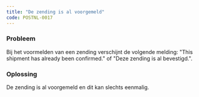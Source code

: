 ```yaml
---
title: "De zending is al voorgemeld"
code: POSTNL-0017
---
```

### Probleem

Bij het voormelden van een zending verschijnt de volgende melding: "This shipment has already been confirmed." of "Deze zending is al bevestigd.".

### Oplossing

De zending is al voorgemeld en dit kan slechts eenmalig.
